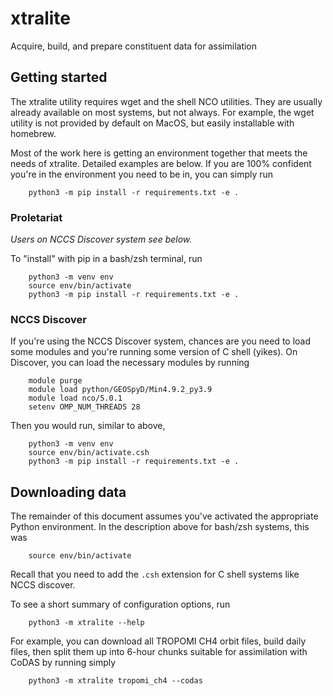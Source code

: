 # xtralite
Acquire, build, and prepare constituent data for assimilation

## Getting started
The xtralite utility requires wget and the shell NCO utilities. They are
usually already available on most systems, but not always. For example, the
wget utility is not provided by default on MacOS, but easily installable with
homebrew.

Most of the work here is getting an environment together that meets the needs
of xtralite. Detailed examples are below. If you are 100% confident you're in the
environment you need to be in, you can simply run
```
    python3 -m pip install -r requirements.txt -e .
```

### Proletariat
*Users on NCCS Discover system see below.*

To "install" with pip in a bash/zsh terminal, run
```
    python3 -m venv env
    source env/bin/activate
    python3 -m pip install -r requirements.txt -e .
```

### NCCS Discover
If you're using the NCCS Discover system, chances are you need to load some
modules and you're running some version of C shell (yikes). On Discover, you
can load the necessary modules by running
```
    module purge
    module load python/GEOSpyD/Min4.9.2_py3.9
    module load nco/5.0.1
    setenv OMP_NUM_THREADS 28
```

Then you would run, similar to above,
```
    python3 -m venv env
    source env/bin/activate.csh
    python3 -m pip install -r requirements.txt -e .
```

## Downloading data
The remainder of this document assumes you've activated the appropriate Python
environment. In the description above for bash/zsh systems, this was
```
    source env/bin/activate
```
Recall that you need to add the ```.csh``` extension for C shell systems like
NCCS discover.

To see a short summary of configuration options, run
```
    python3 -m xtralite --help
```
For example, you can download all TROPOMI CH4 orbit files, build daily files,
then split them up into 6-hour chunks suitable for assimilation with CoDAS by
running simply
```
    python3 -m xtralite tropomi_ch4 --codas
```
